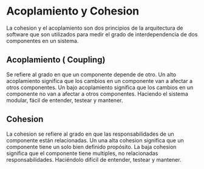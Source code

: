 # Acoplamiento y Cohesion

La cohesion y el acoplamiento son dos principios de la arquitectura de software que son utilizados para medir el grado de interdependencia de dos componentes en un sistema.

## Acoplamiento ( Coupling)

Se refiere al grado en que un componente depende de otro. Un alto acoplamiento significa que los cambios en un componente van a afectar a otros componentes. Un bajo acoplamiento significa que los cambios en un componente no van a afectar a otros componentes. Haciendo el sistema modular, fácil de entender, testear y mantener.

## Cohesion

La cohesion se refiere al grado en que las responsabilidades de un componente están relacionadas.
Un una alta cohesion significa que un componente tiene un solo bien definido propósito. La baja cohesion significa que el componente tiene multiples, no relacionadas responsabilidades. Haciéndolo difícil de entender, testear y mantener.

